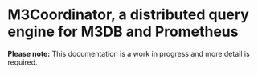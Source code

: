 # M3Coordinator, a distributed query engine for M3DB and Prometheus

**Please note:** This documentation is a work in progress and more detail is required.
